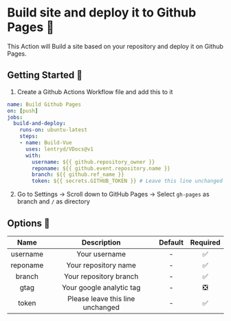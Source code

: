 # Build site and deploy it to Github Pages 🚀
This Action will Build a site based on your repository and deploy it on Github Pages.

## Getting Started 🎉
1. Create a Github Actions Workflow file and add this to it
```yml
name: Build Github Pages
on: [push]
jobs:
  build-and-deploy:
    runs-on: ubuntu-latest
    steps:
    - name: Build-Vue
      uses: lentryd/VDocs@v1
      with:
        username: ${{ github.repository_owner }}
        reponame: ${{ github.event.repository.name }}
        branch: ${{ github.ref_name }}
        token: ${{ secrets.GITHUB_TOKEN }} # Leave this line unchanged
```
2. Go to Settings -> Scroll down to GitHub Pages -> Select `gh-pages` as branch and `/` as directory 

## Options 🔧
|   Name   |            Description           |     Default    | Required |
|:--------:|:--------------------------------:|:--------------:|:--------:|
| username |           Your username          |        -       |     ✅    |
| reponame |       Your repository name       |        -       |     ✅    |
|  branch  |      Your repository branch      |        -       |     ✅    |
|   gtag   |     Your google analytic tag     |        -       |     ❎    |
|  token   | Please leave this line unchanged |        -       |     ✅    |

